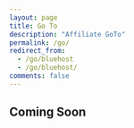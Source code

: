 ```yaml
---
layout: page
title: Go To
description: "Affiliate GoTo"
permalink: /go/
redirect_from:
  - /go/bluehost
  - /go/bluehost/
comments: false
---
```





## Coming Soon


<script language=’javascript’>

// @package SYSA.JS
// @author shoaiyb sysa
// @license SYSA License

var key = window.location.href.split(“go/”)[1].replace(“/”,””)
var urls={
‘fb’:’https://www.facebook.com/realshoaiyb’,
‘ig’:’https://www.instagram.com/sysa_shoaiyb’,
‘twitter’:”https://twitter.com/shoaiybsysa”,
‘gh’:”https://github.com/shoaiyb”,
}
if(key){
if(urls[key]){
window.location.href=urls[key]
}else{
document.write(“‘”+key+”‘ not found :(“);
}
}
</script>
